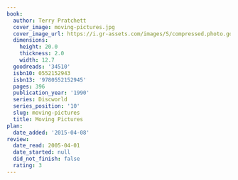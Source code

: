 ```yaml
---
book:
  author: Terry Pratchett
  cover_image: moving-pictures.jpg
  cover_image_url: https://i.gr-assets.com/images/S/compressed.photo.goodreads.com/books/1320456553l/34510._SX98_.jpg
  dimensions:
    height: 20.0
    thickness: 2.0
    width: 12.7
  goodreads: '34510'
  isbn10: 0552152943
  isbn13: '9780552152945'
  pages: 396
  publication_year: '1990'
  series: Discworld
  series_position: '10'
  slug: moving-pictures
  title: Moving Pictures
plan:
  date_added: '2015-04-08'
review:
  date_read: 2005-04-01
  date_started: null
  did_not_finish: false
  rating: 3
---
```

